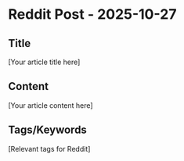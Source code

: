 # Reddit Post - 2025-10-27

## Title
[Your article title here]

## Content
[Your article content here]

## Tags/Keywords
[Relevant tags for Reddit]
